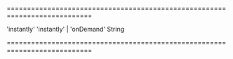 ===========================================================================
<!--default-->'instantly'<!--/default-->
<!--acceptValues-->'instantly' | 'onDemand'<!--/acceptValues-->
<!--type-->String<!--/type-->
===========================================================================

<!--shortDescription-->

<!--/shortDescription-->

<!--fullDescription-->

<!--/fullDescription-->